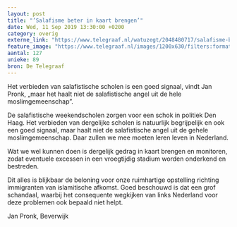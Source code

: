 ```yaml
---
layout: post
title: "’Salafisme beter in kaart brengen’"
date: Wed, 11 Sep 2019 13:30:00 +0200
category: overig
externe_link: "https://www.telegraaf.nl/watuzegt/2048480717/salafisme-beter-in-kaart-brengen"
feature_image: "https://www.telegraaf.nl/images/1200x630/filters:format(jpeg):quality(80)/cdn-kiosk-api.telegraaf.nl/16e1765a-d486-11e9-95b7-0217670beecd.jpg"
aantal: 127
unieke: 89
bron: De Telegraaf
---
```


<p class="intro">Het verbieden van salafistische scholen is een goed signaal, vindt Jan Pronk, „maar het haalt niet de salafistische angel uit de hele moslimgemeenschap”.</p> <p>De salafistische weekendscholen zorgen voor een schok in politiek Den Haag. Het verbieden van dergelijke scholen is natuurlijk begrijpelijk en ook een goed signaal, maar haalt niet de salafistische angel uit de gehele moslimgemeenschap. Daar zullen we mee moeten leren leven in Nederland.</p><p>Wat we wel kunnen doen is dergelijk gedrag in kaart brengen en monitoren, zodat eventuele excessen in een vroegtijdig stadium worden onderkend en bestreden.</p><p>Dit alles is blijkbaar de beloning voor onze ruimhartige opstelling richting immigranten van islamitische afkomst. Goed beschouwd is dat een grof schandaal, waarbij het consequente wegkijken van links Nederland voor deze problemen ook bepaald niet helpt.</p><p>Jan Pronk, Beverwijk</p>
